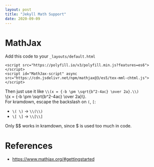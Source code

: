 ```yaml
---
layout: post
title: "Jekyll Math Support"
date: 2020-09-09
---
```


# MathJax
Add this code to your `_layouts/default.html`
```
<script src="https://polyfill.io/v3/polyfill.min.js?features=es6"></script>
<script id="MathJax-script" async src="https://cdn.jsdelivr.net/npm/mathjax@3/es5/tex-mml-chtml.js"></script>
```
Then just use it like `\\(x = {-b \pm \sqrt{b^2-4ac} \over 2a}.\\)`  
\\(x = {-b \pm \sqrt{b^2-4ac} \over 2a}\\).  
For kramdown, escape the backslash on `(`, `[`:
- `\( \)` -> `\\(\\)`
- `\[ \]` -> `\\[\\]`

Only $$ works in kramdown, since $ is used too much in code.

# References
- <https://www.mathjax.org/#gettingstarted>
